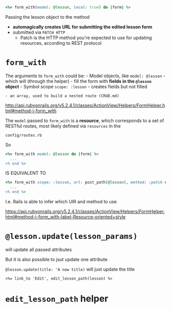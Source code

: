 ```ruby
<%= form_with(model: @lesson, local: true) do |form| %>
```

Passing the lesson object to the method

- **automagically creates URL for submitting the edited lesson form**
- submitted via `PATCH HTTP`
  - Patch is the HTTP method you're expected to use for updating resources, according to REST protocol

# `form_with`

The arguments to `form_with` could be:
    - Model objects, like `model: @lesson`
      - which will (through the helper)
      - fill the form with **fields in the `@lesson` object**
    - Symbol scope `scope: :lesson`
      - creates fields but not filled 

    - an array, used to build a nested route (CRUD.md)
http://api.rubyonrails.org/v5.2.4.1/classes/ActionView/Helpers/FormHelper.html#method-i-form_with

The `model` passed to `form_with` is a **resource**,
which corresponds to a set of RESTful routes, most likely defined via `resources` in the

`config/routes.rb`

So
```ruby
<%= form_with model: @lesson do |form| %>
  ...
<% end %>
```

IS EQUIVALENT TO
```ruby
<%= form_with scope: :lesson, url: post_path(@lesson), method: :patch do |form| %>
  ...
<% end %>
```

I.e. Rails is able to infer which UIR and method to use



https://api.rubyonrails.org/v5.2.4.1/classes/ActionView/Helpers/FormHelper.html#method-i-form_with-label-Resource-oriented+style


# `@lesson.update(lesson_params)`

will update all passed attributes

But it is also possible to jsut update one attribute

`@lesson.update(title: 'A new title)` 
will just update the title


`<%= link_to 'Edit', edit_lesson_path(lesson) %>`

# `edit_lesson_path` helper